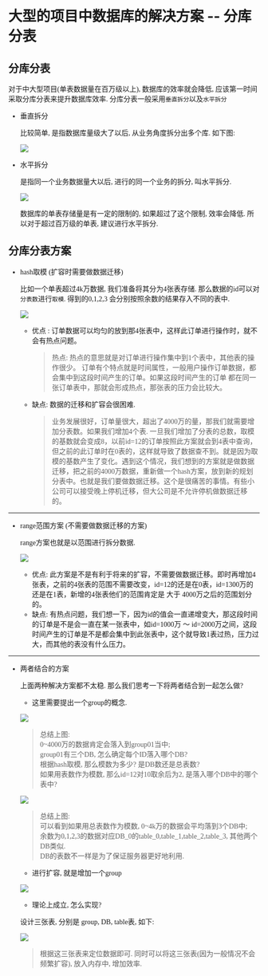 # 大型的项目中数据库的解决方案 -- 分库分表

<font face="Microsoft Yahei">

## 分库分表

对于中大型项目(单表数据量在百万级以上), 数据库的效率就会降低, 应该第一时间采取分库分表来提升数据库效率. 分库分表一般采用`垂直拆分`以及`水平拆分`

- 垂直拆分

    比较简单, 是指数据库量级大了以后, 从业务角度拆分出多个库. 如下图:
    
    ![](https://img2018.cnblogs.com/blog/1216080/201904/1216080-20190425130519408-1901683794.png)

- 水平拆分

    是指同一个业务数据量大以后, 进行的同一个业务的拆分, 叫水平拆分.

    ![](https://img2018.cnblogs.com/blog/1216080/201904/1216080-20190425130830243-1857877400.png)

    数据库的单表存储量是有一定的限制的, 如果超过了这个限制, 效率会降低. 所以对于超过百万级的单表, 建议进行水平拆分.

## 分库分表方案

- hash取模 (扩容时需要做数据迁移)

    比如一个单表超过4k万数据, 我们准备将其分为4张表存储. 那么数据的id可以对`分表数`进行`取模`. 得到的0,1,2,3 会分别按照余数的结果存入不同的表中.

    ![](https://img2018.cnblogs.com/blog/1216080/201904/1216080-20190425135713476-1055995736.png)

    - 优点 : 订单数据可以均匀的放到那4张表中，这样此订单进行操作时，就不会有热点问题。
        >热点: 热点的意思就是对订单进行操作集中到1个表中，其他表的操作很少。 订单有个特点就是时间属性，一般用户操作订单数据，都会集中到这段时间产生的订单。如果这段时间产生的订单 都在同一张订单表中，那就会形成热点，那张表的压力会比较大。

    - 缺点: 数据的迁移和扩容会很困难. 
        > 业务发展很好，订单量很大，超出了4000万的量，那我们就需要增加分表数。如果我们增加4个表. 一旦我们增加了分表的总数，取模的基数就会变成8，以前id=12的订单按照此方案就会到4表中查询，但之前的此订单时在0表的，这样就导致了数据查不到。就是因为取模的基数产生了变化。遇到这个情况，我们想到的方案就是做数据迁移，把之前的4000万数据，重新做一个hash方案，放到新的规划分表中。也就是我们要做数据迁移。这个是很痛苦的事情。有些小公司可以接受晚上停机迁移，但大公司是不允许停机做数据迁移的。

---
- range范围方案 (不需要做数据迁移的方案)

    range方案也就是以范围进行拆分数据.

    ![](https://img2018.cnblogs.com/blog/1216080/201904/1216080-20190425140410364-708893126.png)

    - 优点: 此方案是不是有利于将来的扩容，不需要做数据迁移。即时再增加4张表，之前的4张表的范围不需要改变，id=12的还是在0表，id=1300万的还是在1表，新增的4张表他们的范围肯定是 大于 4000万之后的范围划分的。
    - 缺点: 有热点问题，我们想一下，因为id的值会一直递增变大，那这段时间的订单是不是会一直在某一张表中，如id=1000万 ～ id=2000万之间，这段时间产生的订单是不是都会集中到此张表中，这个就导致1表过热，压力过大，而其他的表没有什么压力。

---
- 两者结合的方案

    上面两种解决方案都不太稳. 那么我们思考一下将两者结合到一起怎么做?
    
    - 这里需要提出一个group的概念.

    ![](https://img2018.cnblogs.com/blog/1216080/201904/1216080-20190425142427136-1144264794.png)

    > 总结上图: \
    0~4000万的数据肯定会落入到group01当中; \
    group01有三个DB, 怎么确定每个ID落入哪个DB?\
    根据hash取模, 那么模数为多少? 是DB数还是总表数? \
    如果用表数作为模数, 那么id=12对10取余后为2, 是落入哪个DB中的哪个表中?

    ![](https://img2018.cnblogs.com/blog/1216080/201904/1216080-20190425143029003-821178421.png)

    > 总结上图:\
    可以看到如果用总表数作为模数, 0~4k万的数据会平均落到3个DB中;\
    余数为0,1,2,3的数据对应DB_0的table_0,table_1,table_2,table_3, 其他两个DB类似.\
    DB的表数不一样是为了保证服务器更好地利用.

    - 进行扩容, 就是增加一个group

    ![](https://img2018.cnblogs.com/blog/1216080/201904/1216080-20190425143429185-1535111626.png)

    - 理论上成立, 怎么实现?

    设计三张表, 分别是 group, DB, table表, 如下:

    ![](https://img2018.cnblogs.com/blog/1216080/201904/1216080-20190425144013684-1788677919.png)

    >根据这三张表来定位数据即可. 同时可以将这三张表(因为一般情况不会频繁扩容), 放入内存中, 增加效率.



